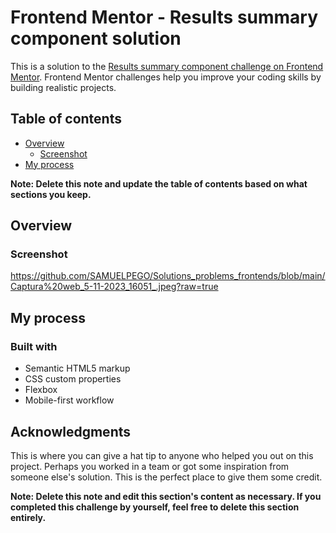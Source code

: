 # Frontend Mentor - Results summary component solution

This is a solution to the [Results summary component challenge on Frontend Mentor](https://www.frontendmentor.io/challenges/results-summary-component-CE_K6s0maV). Frontend Mentor challenges help you improve your coding skills by building realistic projects. 

## Table of contents

- [Overview](#overview)
  - [Screenshot](#screenshot)
- [My process](#my-process)


**Note: Delete this note and update the table of contents based on what sections you keep.**

## Overview

### Screenshot

https://github.com/SAMUELPEGO/Solutions_problems_frontends/blob/main/Captura%20web_5-11-2023_16051_.jpeg?raw=true

## My process

### Built with

- Semantic HTML5 markup
- CSS custom properties
- Flexbox
- Mobile-first workflow








## Acknowledgments

This is where you can give a hat tip to anyone who helped you out on this project. Perhaps you worked in a team or got some inspiration from someone else's solution. This is the perfect place to give them some credit.

**Note: Delete this note and edit this section's content as necessary. If you completed this challenge by yourself, feel free to delete this section entirely.**
